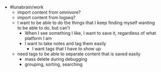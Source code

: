 - #lunabrain/work
	- import content from omnivore?
	- import content from logseq?
	- I want to be able to do the things that I keep finding myself wanting to be able to do, but can't
		- When I see something I like, I want to save it, regardless of what platform I am
		- I want to take notes and tag them easily
			- I want tags that I have to show up
	- need tags to be able to separate content that is saved easily
		- mass delete during debugging
		- grouping, sorting, searching